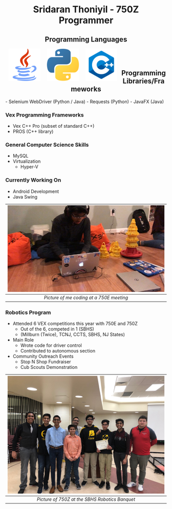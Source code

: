 <h1 align = "center"><b>Sridaran Thoniyil - 750Z Programmer</b></h1>

<h2 align = "center">Programming Languages</h2>

<img src = "/java.png" width = "100" height = "100" align = "left" hspace = "10"/>
<img src = "/python.png" width = "100" height = "100" align = "left" hspace = "10"/>
<img src = "/c++.png" width = "100" height = "100" align = "left" hspace = "10"/>
  
<br>
<br>

<h2 align = "center">Programming Libraries/Frameworks</h2>
- Selenium WebDriver (Python / Java)
- Requests (Python)
- JavaFX (Java)

### Vex Programming Frameworks
- Vex C++ Pro (subset of standard C++)
- PROS (C++ library)

### General Computer Science Skills
- MySQL
- Virtualization
  - Hyper-V

### Currently Working On
- Android Development
- Java Swing


| ![Image](/Me.jpg) | 
|:--:| 
| *Picture of me coding at a 750E meeting* |


### Robotics Program
- Attended 6 VEX competitions this year with 750E and 750Z
  - Out of the 6, competed in 1 (SBHS)
  - (Millburn (Twice), TCNJ, CCTS, SBHS, NJ States)
- Main Role
  - Wrote code for driver control
  - Contributed to autonomous section
- Community Outreach Events
  - Stop N Shop Fundraiser
  - Cub Scouts Demonstration


| ![Image](/Team.jpg) | 
|:--:| 
| *Picture of 750Z at the SBHS Robotics Banquet* |
